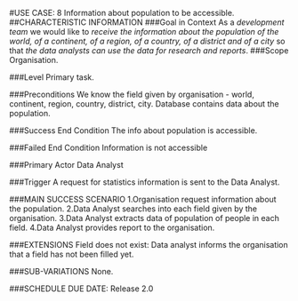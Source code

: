 #USE CASE: 8 Information about population to be accessible.
##CHARACTERISTIC INFORMATION
###Goal in Context
As a *development team* we would like to *receive the information about the population of the world, of a continent, of a region, of a country, of a district and of a city* so that *the data analysts can use the data for research and reports*.
###Scope
Organisation.

###Level
Primary task.

###Preconditions
We know the field given by organisation - world, continent, region, country, district, city. Database contains data about the population.

###Success End Condition
The info about population is accessible.

###Failed End Condition
Information is not accessible

###Primary Actor
Data Analyst

###Trigger
A request for statistics information is sent to the Data Analyst.

###MAIN SUCCESS SCENARIO
1.Organisation request information about the population.
2.Data Analyst searches into each field given by the organisation.
3.Data Analyst extracts data of population of people in each field.
4.Data Analyst provides report to the organisation.


###EXTENSIONS
Field does not exist:
Data analyst informs the organisation that a field has not been filled yet.

###SUB-VARIATIONS
None.

###SCHEDULE
DUE DATE: Release 2.0